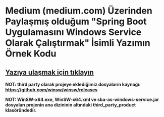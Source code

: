 # Medium (medium.com) Üzerinden Paylaşmış olduğum "Spring Boot Uygulamasını Windows Service Olarak Çalıştırmak" İsimli Yazımın Örnek Kodu

## [Yazıya ulaşmak için tıklayın](https://metinalniacik.medium.com/spring-boot-uygulamas%C4%B1n%C4%B1-windows-service-olarak-%C3%A7al%C4%B1%C5%9Ft%C4%B1rmak-ecdf30c74c04)

**NOT: third party olarak projeye eklediğimiz dosyaların kaynağı: https://github.com/winsw/winsw/releases**

**NOT: WinSW-x64.exe, WinSW-x64.xml ve sba-as-windows-service.jar dosyaları projenin ana dizininin altındaki third_party_product klasöründedir.**

